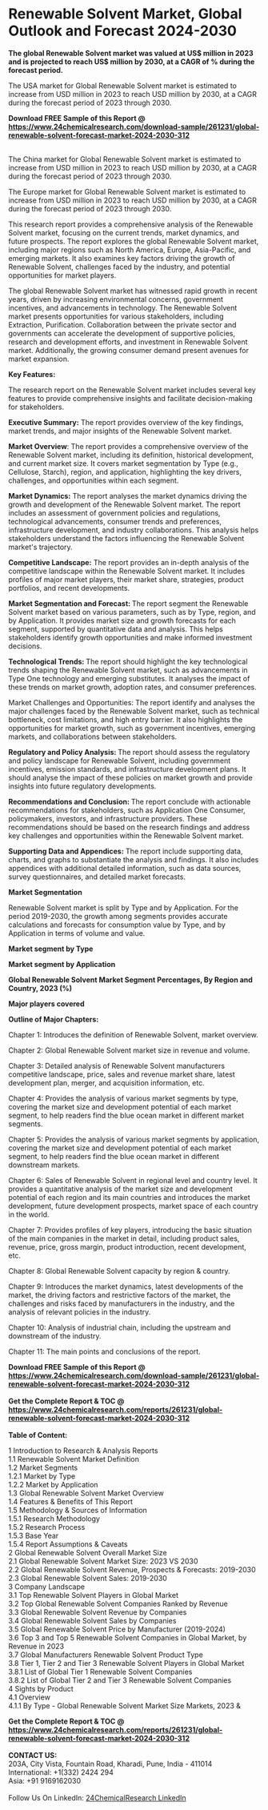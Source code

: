 <h1>Renewable Solvent Market, Global Outlook and Forecast 2024-2030</h1><p><strong>The global Renewable Solvent market was valued at US$ million in 2023 and is projected to reach US$ million by 2030, at a CAGR of % during the forecast period.</strong></p><p>
</p><p>The USA market for Global Renewable Solvent market is estimated to increase from USD million in 2023 to reach USD million by 2030, at a CAGR during the forecast period of 2023 through 2030.</p><div><b>Download FREE Sample of this Report @ 
            <a href="https://www.24chemicalresearch.com/download-sample/261231/global-renewable-solvent-forecast-market-2024-2030-312">
            https://www.24chemicalresearch.com/download-sample/261231/global-renewable-solvent-forecast-market-2024-2030-312</a></b></div><br><p>
</p><p>The China market for Global Renewable Solvent market is estimated to increase from USD million in 2023 to reach USD million by 2030, at a CAGR during the forecast period of 2023 through 2030.</p><p>
</p><p>The Europe market for Global Renewable Solvent market is estimated to increase from USD million in 2023 to reach USD million by 2030, at a CAGR during the forecast period of 2023 through 2030.</p><p>
</p><p>This research report provides a comprehensive analysis of the Renewable Solvent market, focusing on the current trends, market dynamics, and future prospects. The report explores the global Renewable Solvent market, including major regions such as North America, Europe, Asia-Pacific, and emerging markets. It also examines key factors driving the growth of Renewable Solvent, challenges faced by the industry, and potential opportunities for market players.</p><p>
</p><p>The global Renewable Solvent market has witnessed rapid growth in recent years, driven by increasing environmental concerns, government incentives, and advancements in technology. The Renewable Solvent market presents opportunities for various stakeholders, including Extraction, Purification. Collaboration between the private sector and governments can accelerate the development of supportive policies, research and development efforts, and investment in Renewable Solvent market. Additionally, the growing consumer demand present avenues for market expansion.</p><p>
<strong>Key Features:</strong></p><p>
The research report on the Renewable Solvent market includes several key features to provide comprehensive insights and facilitate decision-making for stakeholders.</p><p>
<strong>Executive Summary:</strong> The report provides overview of the key findings, market trends, and major insights of the Renewable Solvent market.</p><p>
<strong>Market Overview</strong>: The report provides a comprehensive overview of the Renewable Solvent market, including its definition, historical development, and current market size. It covers market segmentation by Type (e.g., Cellulose, Starch), region, and application, highlighting the key drivers, challenges, and opportunities within each segment.</p><p>
<strong>Market Dynamics:</strong> The report analyses the market dynamics driving the growth and development of the Renewable Solvent market. The report includes an assessment of government policies and regulations, technological advancements, consumer trends and preferences, infrastructure development, and industry collaborations. This analysis helps stakeholders understand the factors influencing the Renewable Solvent market's trajectory.</p><p>
<strong>Competitive Landscape:</strong> The report provides an in-depth analysis of the competitive landscape within the Renewable Solvent market. It includes profiles of major market players, their market share, strategies, product portfolios, and recent developments.</p><p>
<strong>Market Segmentation and Forecast: </strong>The report segment the Renewable Solvent market based on various parameters, such as by Type, region, and by Application. It provides market size and growth forecasts for each segment, supported by quantitative data and analysis. This helps stakeholders identify growth opportunities and make informed investment decisions.</p><p>
<strong>Technological Trends: </strong>The report should highlight the key technological trends shaping the Renewable Solvent market, such as advancements in Type One technology and emerging substitutes. It analyses the impact of these trends on market growth, adoption rates, and consumer preferences.</p><p>
Market Challenges and Opportunities: The report identify and analyses the major challenges faced by the Renewable Solvent market, such as technical bottleneck, cost limitations, and high entry barrier. It also highlights the opportunities for market growth, such as government incentives, emerging markets, and collaborations between stakeholders.</p><p>
<strong>Regulatory and Policy Analysis: </strong>The report should assess the regulatory and policy landscape for Renewable Solvent, including government incentives, emission standards, and infrastructure development plans. It should analyse the impact of these policies on market growth and provide insights into future regulatory developments.</p><p>
<strong>Recommendations and Conclusion: </strong>The report conclude with actionable recommendations for stakeholders, such as Application One Consumer, policymakers, investors, and infrastructure providers. These recommendations should be based on the research findings and address key challenges and opportunities within the Renewable Solvent market.</p><p>
<strong>Supporting Data and Appendices:</strong> The report include supporting data, charts, and graphs to substantiate the analysis and findings. It also includes appendices with additional detailed information, such as data sources, survey questionnaires, and detailed market forecasts.</p><p>
<strong>Market Segmentation</strong></p><p>
Renewable Solvent market is split by Type and by Application. For the period 2019-2030, the growth among segments provides accurate calculations and forecasts for consumption value by Type, and by Application in terms of volume and value.</p><p>
</p><p></p><p>
<strong>Market segment by Type</strong></p><p>
</p><p>
</p><p><strong>Market segment by Application</strong></p><p>
</p><p>
</p><p><strong>Global Renewable Solvent Market Segment Percentages, By Region and Country, 2023 (%)</strong></p><p>
</p><p>
</p><p></p><p>
<strong>Major players covered</strong></p><p>
</p><p>
</p><p><strong>Outline of Major Chapters:</strong></p><p>
Chapter 1: Introduces the definition of Renewable Solvent, market overview.</p><p>
Chapter 2: Global Renewable Solvent market size in revenue and volume.</p><p>
Chapter 3: Detailed analysis of Renewable Solvent manufacturers competitive landscape, price, sales and revenue market share, latest development plan, merger, and acquisition information, etc.</p><p>
Chapter 4: Provides the analysis of various market segments by type, covering the market size and development potential of each market segment, to help readers find the blue ocean market in different market segments.</p><p>
Chapter 5: Provides the analysis of various market segments by application, covering the market size and development potential of each market segment, to help readers find the blue ocean market in different downstream markets.</p><p>
Chapter 6: Sales of Renewable Solvent in regional level and country level. It provides a quantitative analysis of the market size and development potential of each region and its main countries and introduces the market development, future development prospects, market space of each country in the world.</p><p>
Chapter 7: Provides profiles of key players, introducing the basic situation of the main companies in the market in detail, including product sales, revenue, price, gross margin, product introduction, recent development, etc.</p><p>
Chapter 8: Global Renewable Solvent capacity by region &amp; country.</p><p>
Chapter 9: Introduces the market dynamics, latest developments of the market, the driving factors and restrictive factors of the market, the challenges and risks faced by manufacturers in the industry, and the analysis of relevant policies in the industry.</p><p>
Chapter 10: Analysis of industrial chain, including the upstream and downstream of the industry.</p><p>
Chapter 11: The main points and conclusions of the report.</p><div><b>Download FREE Sample of this Report @ 
            <a href="https://www.24chemicalresearch.com/download-sample/261231/global-renewable-solvent-forecast-market-2024-2030-312">
            https://www.24chemicalresearch.com/download-sample/261231/global-renewable-solvent-forecast-market-2024-2030-312</a></b></div><br><div><b>Get the Complete Report & TOC @ 
            <a href="https://www.24chemicalresearch.com/reports/261231/global-renewable-solvent-forecast-market-2024-2030-312">
            https://www.24chemicalresearch.com/reports/261231/global-renewable-solvent-forecast-market-2024-2030-312</a></b></div><br>
            <b>Table of Content:</b><p>1 Introduction to Research & Analysis Reports<br />
    1.1 Renewable Solvent Market Definition<br />
    1.2 Market Segments<br />
        1.2.1 Market by Type<br />
        1.2.2 Market by Application<br />
    1.3 Global Renewable Solvent Market Overview<br />
    1.4 Features & Benefits of This Report<br />
    1.5 Methodology & Sources of Information<br />
        1.5.1 Research Methodology<br />
        1.5.2 Research Process<br />
        1.5.3 Base Year<br />
        1.5.4 Report Assumptions & Caveats<br />
2 Global Renewable Solvent Overall Market Size<br />
    2.1 Global Renewable Solvent Market Size: 2023 VS 2030<br />
    2.2 Global Renewable Solvent Revenue, Prospects & Forecasts: 2019-2030<br />
    2.3 Global Renewable Solvent Sales: 2019-2030<br />
3 Company Landscape<br />
    3.1 Top Renewable Solvent Players in Global Market<br />
    3.2 Top Global Renewable Solvent Companies Ranked by Revenue<br />
    3.3 Global Renewable Solvent Revenue by Companies<br />
    3.4 Global Renewable Solvent Sales by Companies<br />
    3.5 Global Renewable Solvent Price by Manufacturer (2019-2024)<br />
    3.6 Top 3 and Top 5 Renewable Solvent Companies in Global Market, by Revenue in 2023<br />
    3.7 Global Manufacturers Renewable Solvent Product Type<br />
    3.8 Tier 1, Tier 2 and Tier 3 Renewable Solvent Players in Global Market<br />
        3.8.1 List of Global Tier 1 Renewable Solvent Companies<br />
        3.8.2 List of Global Tier 2 and Tier 3 Renewable Solvent Companies<br />
4 Sights by Product<br />
    4.1 Overview<br />
        4.1.1 By Type - Global Renewable Solvent Market Size Markets, 2023 &</p><div><b>Get the Complete Report & TOC @ 
            <a href="https://www.24chemicalresearch.com/reports/261231/global-renewable-solvent-forecast-market-2024-2030-312">
            https://www.24chemicalresearch.com/reports/261231/global-renewable-solvent-forecast-market-2024-2030-312</a></b></div><br><b>CONTACT US:</b><br>
            203A, City Vista, Fountain Road, Kharadi, Pune, India - 411014<br>
            International: +1(332) 2424 294<br>
            Asia: +91 9169162030 <br><br>
            Follow Us On LinkedIn: <a href="https://www.linkedin.com/company/24chemicalresearch/">24ChemicalResearch LinkedIn</a>